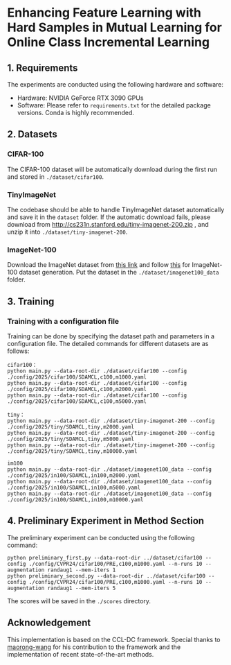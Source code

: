 # Enhancing Feature Learning with Hard Samples in Mutual Learning for Online Class Incremental Learning
## 1. Requirements

The experiments are conducted using the following hardware and software:

- Hardware: NVIDIA GeForce RTX 3090 GPUs
- Software: Please refer to `requirements.txt` for the detailed package versions. Conda is highly recommended.

## 2. Datasets

### CIFAR-100
The CIFAR-100 dataset will be automatically download during the first run and stored in `./dataset/cifar100`.

### TinyImageNet
The codebase should be able to handle TinyImageNet dataset automatically and save it in the `dataset` folder. If the automatic download fails, please download from http://cs231n.stanford.edu/tiny-imagenet-200.zip , and unzip it into `./dataset/tiny-imagenet-200`.

### ImageNet-100
Download the ImageNet dataset from [this link](http://www.image-net.org/) and follow [this](https://github.com/danielchyeh/ImageNet-100-Pytorch) for ImageNet-100 dataset generation. Put the dataset in the `./dataset/imagenet100_data` folder.

## 3. Training
### Training with a configuration file
Training can be done by specifying the dataset path and parameters in a configuration file. The detailed commands for different datasets are as follows:

```
cifar100：
python main.py --data-root-dir ./dataset/cifar100 --config ./config/2025/cifar100/SDAMCL,c100,m1000.yaml
python main.py --data-root-dir ./dataset/cifar100 --config ./config/2025/cifar100/SDAMCL,c100,m2000.yaml
python main.py --data-root-dir ./dataset/cifar100 --config ./config/2025/cifar100/SDAMCL,c100,m5000.yaml

tiny：
python main.py --data-root-dir ./dataset/tiny-imagenet-200 --config ./config/2025/tiny/SDAMCL,tiny,m2000.yaml
python main.py --data-root-dir ./dataset/tiny-imagenet-200 --config ./config/2025/tiny/SDAMCL,tiny,m5000.yaml
python main.py --data-root-dir ./dataset/tiny-imagenet-200 --config ./config/2025/tiny/SDAMCL,tiny,m10000.yaml

im100
python main.py --data-root-dir ./dataset/imagenet100_data --config ./config/2025/in100/SDAMCL,in100,m2000.yaml
python main.py --data-root-dir ./dataset/imagenet100_data --config ./config/2025/in100/SDAMCL,in100,m5000.yaml
python main.py --data-root-dir ./dataset/imagenet100_data --config ./config/2025/in100/SDAMCL,in100,m10000.yaml
```

## 4. Preliminary Experiment in Method Section

The preliminary experiment can be  conducted using the following command:

``````
python preliminary_first.py --data-root-dir ../dataset/cifar100 --config ./config/CVPR24/cifar100/PRE,c100,m1000.yaml --n-runs 10 --augmentation randaug1 --mem-iters 1
python preliminary_second.py --data-root-dir ../dataset/cifar100 --config ./config/CVPR24/cifar100/PRE,c100,m1000.yaml --n-runs 10 --augmentation randaug1 --mem-iters 5
``````

The scores will be saved in the  `./scores` directory.

## Acknowledgement

This implementation is based on the CCL-DC framework. Special thanks to [maorong-wang](https://github.com/maorong-wang) for his contribution to the framework and the implementation of recent state-of-the-art methods. 
